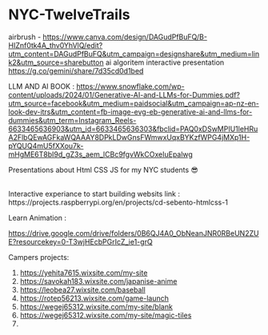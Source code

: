 # NYC-TwelveTrails
airbrush - https://www.canva.com/design/DAGudPfBuFQ/B-HIZnf0tk4A_thv0YhVlQ/edit?utm_content=DAGudPfBuFQ&utm_campaign=designshare&utm_medium=link2&utm_source=sharebutton
ai algoritem interactive presentation https://g.co/gemini/share/7d35cd0d1bed

LLM AND AI BOOK : https://www.snowflake.com/wp-content/uploads/2024/01/Generative-AI-and-LLMs-for-Dummies.pdf?utm_source=facebook&utm_medium=paidsocial&utm_campaign=ap-nz-en-look-dev-itrs&utm_content=fb-image-evg-eb-generative-ai-and-llms-for-dummies&utm_term=Instagram_Reels-6633465636903&utm_id=6633465636303&fbclid=PAQ0xDSwMPIU1leHRuA2FlbQEwAGFkaWQAAAY8DPkLDwGnsFWmwxUqxBYKzfWPG4jMXp1H-pYQUQ4mU5fXXou7k-mHgME6T8bI9d_gZ3s_aem_lCBc9fgvWkCOxeIuEpalwg

Presentations about Html CSS JS for my NYC students 😎

</br>
Interactive experiance to start building websits link : </br> https://projects.raspberrypi.org/en/projects/cd-sebento-htmlcss-1
</br>

Learn Animation :</br>

https://drive.google.com/drive/folders/0B6QJ4A0_ObNeanJNR0RBeUN2ZUE?resourcekey=0-T3wjHEcbPGrIcZ_ie1-grQ


Campers projects:
1. https://yehita7615.wixsite.com/my-site
2. https://savokah183.wixsite.com/japanise-anime
3. https://leobea27.wixsite.com/baseball
4. https://rotep56213.wixsite.com/game-launch
5. https://wegej65312.wixsite.com/my-site/blank
6. https://wegej65312.wixsite.com/my-site/magic-tiles
7. 
   

